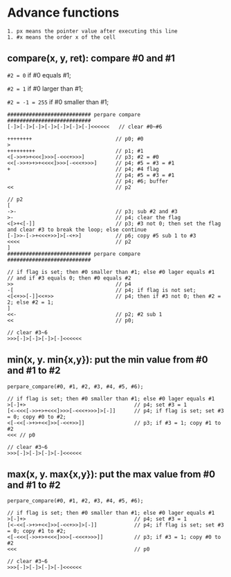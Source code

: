 # Advance functions
    1. px means the pointer value after executing this line
    1. #x means the order x of the cell

## compare(x, y, ret): compare #0 and #1

`#2 = 0` if #0 equals #1;

`#2 = 1` if #0 larger than #1;

`#2 = -1 = 255` if #0 smaller than #1;

```
########################### perpare compare ###########################
[-]>[-]>[-]>[-]>[-]>[-]>[-]<<<<<<   // clear #0~#6

++++++++                           // p0; #0
>
+++++++++                          // p1; #1
<[->>+>+<<<]>>>[-<<<+>>>]          // p3; #2 = #0
<<[->>+>+>+<<<<]>>>[-<<<+>>>]      // p4; #5 = #3 = #1
+                                  // p4; #4 flag
                                   // p4; #5 = #3 = #1
                                   // p4; #6; buffer
<<                                 // p2

// p2
[
->-                                // p3; sub #2 and #3
>-                                 // p4; clear the flag
<[>+<[-]]                          // p3; #3 not 0; then set the flag and clear #3 to break the loop; else continue 
[-]>>-[->+<<<+>>]>[-<+>]           // p6; copy #5 sub 1 to #3
<<<<                               // p2
]
########################### perpare compare ###########################

// if flag is set; then #0 smaller than #1; else #0 lager equals #1
// and if #3 equals 0; then #0 equals #2
>>                                 // p4
-[                                 // p4; if flag is not set;
<[<+>>[-]]<<+>>                    // p4; then if #3 not 0; then #2 = 2; else #2 = 1;
]
<<-                                // p2; #2 sub 1
<<                                 // p0;

// clear #3~6
>>>[-]>[-]>[-]>[-]<<<<<<
```

## min(x, y. min{x,y}): put the min value from #0 and #1 to #2

```
perpare_compare(#0, #1, #2, #3, #4, #5, #6);

// if flag is set; then #0 smaller than #1; else #0 lager equals #1
>[-]+>                                   // p4; set #3 = 1
[<-<<<[->>+>+<<<]>>>[-<<<+>>>]>[-]]      // p4; if flag is set; set #3 = 0; copy #0 to #2;
<[-<<[->+>+<<]>>[-<<+>>]]                // p3; if #3 = 1; copy #1 to #2
<<< // p0

// clear #3~6
>>>[-]>[-]>[-]>[-]<<<<<<
```


## max(x, y. max{x,y}): put the max value from #0 and #1 to #2

```
perpare_compare(#0, #1, #2, #3, #4, #5, #6);

// if flag is set; then #0 smaller than #1; else #0 lager equals #1
>[-]+>                                   // p4; set #3 = 1
[<-<<[->+>+<<]>>[-<<+>>]>[-]]            // p4; if flag is set; set #3 = 0; copy #1 to #2;
<[-<<<[->>+>+<<<]>>>[-<<<+>>>]]          // p3; if #3 = 1; copy #0 to #2
<<<                                      // p0

// clear #3~6
>>>[-]>[-]>[-]>[-]<<<<<<
```
